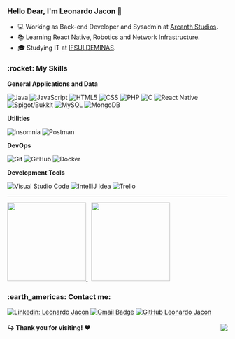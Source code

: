 <h3>Hello Dear, I'm Leonardo Jacon 👋</h3>

 
- 💻 Working as Back-end Developer and Sysadmin at <a href="https://arcanthstudios.com/">Arcanth Studios</a>.
- 📚 Learning React Native, Robotics and Network Infrastructure.
- 🎓 Studying IT at <a href="https://portal.ifsuldeminas.edu.br/">IFSULDEMINAS</a>.

<h3> :rocket: My Skills </h3>

**General Applications and Data**

  ![Java](https://img.shields.io/badge/-Java-333333?style=flat&logo=Java&logoColor=f02020)
  ![JavaScript](https://img.shields.io/badge/-JavaScript-333333?style=flat&logo=javascript)
  ![HTML5](https://img.shields.io/badge/-HTML5-333333?style=flat&logo=HTML5)
  ![CSS](https://img.shields.io/badge/-CSS-333333?style=flat&logo=CSS3&logoColor=1572B6)
  ![PHP](https://img.shields.io/badge/-PHP-333333?style=flat&logo=PHP)
  ![C](https://img.shields.io/badge/-C-333333?style=flat&logo=c)
  ![React Native](https://img.shields.io/badge/-React%20Native-333333?style=flat&logo=react)
  ![Spigot/Bukkit](https://img.shields.io/badge/-Spigot/Bukkit-333333?style=flat&logo=minecraft)
  ![MySQL](https://img.shields.io/badge/-MySQL-333333?style=flat&logo=mysql)
  ![MongoDB](https://img.shields.io/badge/-MongoDB-333333?style=flat&logo=mongodb)

**Utilities**

  ![Insomnia](https://img.shields.io/badge/-Insomnia-333333?style=flat&logo=insomnia)
  ![Postman](https://img.shields.io/badge/-Postman-333333?style=flat&logo=postman)

**DevOps**

  ![Git](https://img.shields.io/badge/-Git-333333?style=flat&logo=git)
  ![GitHub](https://img.shields.io/badge/-GitHub-333333?style=flat&logo=github)
  ![Docker](https://img.shields.io/badge/-Docker-333333?style=flat&logo=docker)

**Development Tools**

  ![Visual Studio Code](https://img.shields.io/badge/-Visual%20Studio%20Code-333333?style=flat&logo=visual-studio-code&logoColor=007ACC)
  ![IntelliJ Idea](https://img.shields.io/badge/-IntelliJ%20IDEA%20-333333?style=flat&logo=intellijidea)
  ![Trello](https://img.shields.io/badge/-Trello-333333?style=flat&logo=trello&logoColor=007ACC)
 
<hr/>

<div>
<a href="https://github.com/leojacondev">
  <img height="180em" src="https://github-readme-stats.vercel.app/api?username=leojacondev&theme=midnight-purple&show_icons=true" />
</a>
&nbsp;
<a href="https://github.com/leojacondev">
  <img height="180em" src="https://github-readme-stats.vercel.app/api/top-langs/?username=leojacondev&layout=compact&langs_count=6&theme=midnight-purple"/>  
</a>

</div>

<h3> :earth_americas: Contact me: </h3> 

[![Linkedin: Leonardo Jacon](https://img.shields.io/badge/-Leonardo%20Jacon-purple?style=flat-square&logo=Linkedin&logoColor=white&link=https://linkedin.com/in/leonardo-jacon)](https://linkedin.com/in/leonardo-jacon)
[![Gmail Badge](https://img.shields.io/badge/-eu@leojacon.dev-purple?style=flat-square&logo=Gmail&logoColor=white&link=mailto:eu@leojacon.dev)](mailto:eu@leojacon.dev)
[![GitHub Leonardo Jacon]( https://img.shields.io/github/followers/leojacondev?label=follow&style=social)](https://github.com/leojacondev)

<div>
 <h4> ↪️ Thank you for visiting! ♥️ <img align="right" src="https://komarev.com/ghpvc/?username=leojacondev&color=blueviolet&style=flat-square"></h4>
</div>
